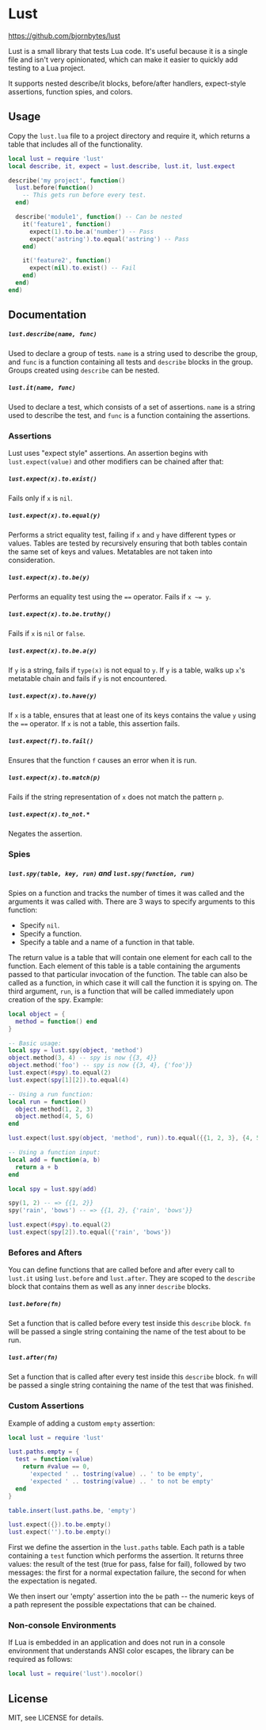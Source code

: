 Lust
===

https://github.com/bjornbytes/lust

Lust is a small library that tests Lua code.  It's useful because it is a single file and isn't very
opinionated, which can make it easier to quickly add testing to a Lua project.

It supports nested describe/it blocks, before/after handlers, expect-style assertions, function
spies, and colors.

Usage
---

Copy the `lust.lua` file to a project directory and require it, which returns a table that includes all of the functionality.

```Lua
local lust = require 'lust'
local describe, it, expect = lust.describe, lust.it, lust.expect

describe('my project', function()
  lust.before(function()
    -- This gets run before every test.
  end)

  describe('module1', function() -- Can be nested
    it('feature1', function()
      expect(1).to.be.a('number') -- Pass
      expect('astring').to.equal('astring') -- Pass
    end)

    it('feature2', function()
      expect(nil).to.exist() -- Fail
    end)
  end)
end)
```

Documentation
---

##### `lust.describe(name, func)`

Used to declare a group of tests.  `name` is a string used to describe the group, and `func` is a function containing all tests and `describe` blocks in the group.  Groups created using `describe` can be nested.

##### `lust.it(name, func)`

Used to declare a test, which consists of a set of assertions.  `name` is a string used to describe the test, and `func` is a function containing the assertions.

### Assertions

Lust uses "expect style" assertions.  An assertion begins with `lust.expect(value)` and other modifiers can be chained after that:

##### `lust.expect(x).to.exist()`

Fails only if `x` is `nil`.

##### `lust.expect(x).to.equal(y)`

Performs a strict equality test, failing if `x` and `y` have different types or values.  Tables are tested by recursively ensuring that both tables contain the same set of keys and values.  Metatables are not taken into consideration.

##### `lust.expect(x).to.be(y)`

Performs an equality test using the `==` operator.  Fails if `x ~= y`.

##### `lust.expect(x).to.be.truthy()`

Fails if `x` is `nil` or `false`.

##### `lust.expect(x).to.be.a(y)`

If `y` is a string, fails if `type(x)` is not equal to `y`.  If `y` is a table, walks up `x`'s metatable chain and fails if `y` is not encountered.

##### `lust.expect(x).to.have(y)`

If `x` is a table, ensures that at least one of its keys contains the value `y` using the `==` operator.  If `x` is not a table, this assertion fails.

##### `lust.expect(f).to.fail()`

Ensures that the function `f` causes an error when it is run.

##### `lust.expect(x).to.match(p)`

Fails if the string representation of `x` does not match the pattern `p`.

##### `lust.expect(x).to_not.*`

Negates the assertion.

### Spies

##### `lust.spy(table, key, run)` and `lust.spy(function, run)`

Spies on a function and tracks the number of times it was called and the arguments it was called with.  There are 3 ways to specify arguments to this function:

- Specify `nil`.
- Specify a function.
- Specify a table and a name of a function in that table.

The return value is a table that will contain one element for each call to the function. Each element of this table is a table containing the arguments passed to that particular invocation of the function.  The table can also be called as a function, in which case it will call the function it is spying on.  The third argument, `run`, is a function that will be called immediately upon creation of the spy.  Example:

```lua
local object = {
  method = function() end
}

-- Basic usage:
local spy = lust.spy(object, 'method')
object.method(3, 4) -- spy is now {{3, 4}}
object.method('foo') -- spy is now {{3, 4}, {'foo'}}
lust.expect(#spy).to.equal(2)
lust.expect(spy[1][2]).to.equal(4)

-- Using a run function:
local run = function()
  object.method(1, 2, 3)
  object.method(4, 5, 6)
end

lust.expect(lust.spy(object, 'method', run)).to.equal({{1, 2, 3}, {4, 5, 6}})

-- Using a function input:
local add = function(a, b)
  return a + b
end

local spy = lust.spy(add)

spy(1, 2) -- => {{1, 2}}
spy('rain', 'bows') -- => {{1, 2}, {'rain', 'bows'}}

lust.expect(#spy).to.equal(2)
lust.expect(spy[2]).to.equal({'rain', 'bows'})
```

### Befores and Afters

You can define functions that are called before and after every call to `lust.it` using `lust.before` and `lust.after`.  They are scoped to the `describe` block that contains them as well as any inner `describe` blocks.

##### `lust.before(fn)`

Set a function that is called before every test inside this `describe` block.  `fn` will be passed a single string containing the name of the test about to be run.

##### `lust.after(fn)`

Set a function that is called after every test inside this `describe` block.  `fn` will be passed a single string containing the name of the test that was finished.

### Custom Assertions

Example of adding a custom `empty` assertion:

```lua
local lust = require 'lust'

lust.paths.empty = {
  test = function(value)
    return #value == 0,
      'expected ' .. tostring(value) .. ' to be empty',
      'expected ' .. tostring(value) .. ' to not be empty'
  end
}

table.insert(lust.paths.be, 'empty')

lust.expect({}).to.be.empty()
lust.expect('').to.be.empty()
```

First we define the assertion in the `lust.paths` table.  Each path is a table containing a `test`
function which performs the assertion.  It returns three values: the result of the test (true for
pass, false for fail), followed by two messages: the first for a normal expectation failure, the
second for when the expectation is negated.

We then insert our 'empty' assertion into the `be` path -- the numeric keys of a path represent the
possible expectations that can be chained.

### Non-console Environments

If Lua is embedded in an application and does not run in a console environment that understands ANSI color escapes, the library can be required as follows:

```lua
local lust = require('lust').nocolor()
```

License
---

MIT, see LICENSE for details.